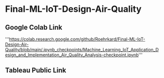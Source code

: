# Final-ML-IoT-Design-Air-Quality

## Google Colab Link
'''https://colab.research.google.com/github/Roehrkard/Final-ML-IoT-Design-Air-Quality/blob/main/.ipynb_checkpoints/Machine_Learning_IoT_Application_Design_and_Implementation_Air_Quality_Analysis-checkpoint.ipynb'''

## Tableau Public Link
